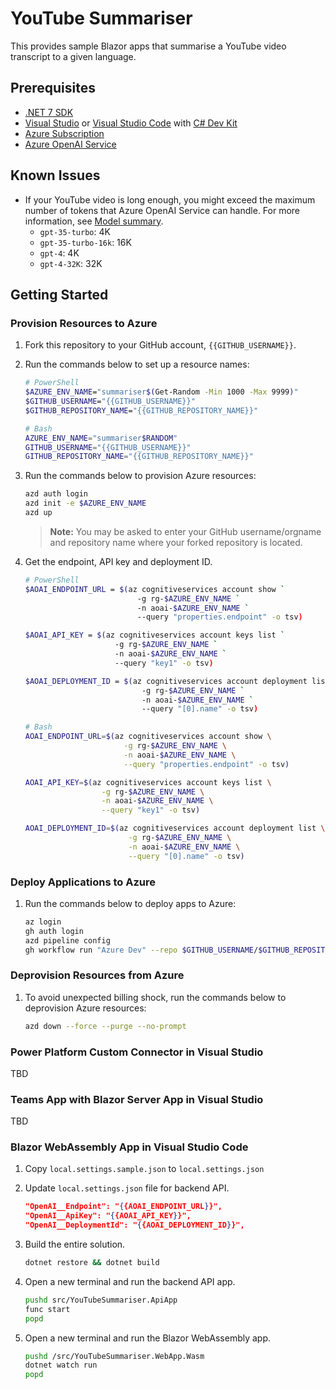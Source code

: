 # YouTube Summariser

This provides sample Blazor apps that summarise a YouTube video transcript to a given language.

## Prerequisites

- [.NET 7 SDK](https://dotnet.microsoft.com/download/dotnet/7.0?WT.mc_id=dotnet-96932-juyoo)
- [Visual Studio](https://visualstudio.microsoft.com/vs?WT.mc_id=dotnet-96932-juyoo) or [Visual Studio Code](https://code.visualstudio.com?WT.mc_id=dotnet-96932-juyoo) with [C# Dev Kit](https://marketplace.visualstudio.com/items?itemName=ms-dotnettools.csdevkit&WT.mc_id=dotnet-96932-juyoo)
- [Azure Subscription](https://azure.microsoft.com/free?WT.mc_id=dotnet-96932-juyoo)
- [Azure OpenAI Service](https://learn.microsoft.com/azure/ai-services/openai/overview?WT.mc_id=dotnet-96932-juyoo)

## Known Issues

- If your YouTube video is long enough, you might exceed the maximum number of tokens that Azure OpenAI Service can handle. For more information, see [Model summary](https://learn.microsoft.com/azure/ai-services/openai/concepts/models?WT.mc_id=dotnet-96932-juyoo#model-summary-table-and-region-availability).
  - `gpt-35-turbo`: 4K
  - `gpt-35-turbo-16k`: 16K
  - `gpt-4`: 4K
  - `gpt-4-32K`: 32K

## Getting Started

### Provision Resources to Azure

1. Fork this repository to your GitHub account, `{{GITHUB_USERNAME}}`.
1. Run the commands below to set up a resource names:

   ```bash
   # PowerShell
   $AZURE_ENV_NAME="summariser$(Get-Random -Min 1000 -Max 9999)"
   $GITHUB_USERNAME="{{GITHUB_USERNAME}}"
   $GITHUB_REPOSITORY_NAME="{{GITHUB_REPOSITORY_NAME}}"

   # Bash
   AZURE_ENV_NAME="summariser$RANDOM"
   GITHUB_USERNAME="{{GITHUB_USERNAME}}"
   GITHUB_REPOSITORY_NAME="{{GITHUB_REPOSITORY_NAME}}"
   ```

1. Run the commands below to provision Azure resources:

   ```bash
   azd auth login
   azd init -e $AZURE_ENV_NAME
   azd up
   ```

   > **Note:** You may be asked to enter your GitHub username/orgname and repository name where your forked repository is located.

1. Get the endpoint, API key and deployment ID.

   ```bash
   # PowerShell
   $AOAI_ENDPOINT_URL = $(az cognitiveservices account show `
                            -g rg-$AZURE_ENV_NAME `
                            -n aoai-$AZURE_ENV_NAME `
                            --query "properties.endpoint" -o tsv)

   $AOAI_API_KEY = $(az cognitiveservices account keys list `
                       -g rg-$AZURE_ENV_NAME `
                       -n aoai-$AZURE_ENV_NAME `
                       --query "key1" -o tsv)

   $AOAI_DEPLOYMENT_ID = $(az cognitiveservices account deployment list `
                             -g rg-$AZURE_ENV_NAME `
                             -n aoai-$AZURE_ENV_NAME `
                             --query "[0].name" -o tsv)

   # Bash
   AOAI_ENDPOINT_URL=$(az cognitiveservices account show \
                         -g rg-$AZURE_ENV_NAME \
                         -n aoai-$AZURE_ENV_NAME \
                         --query "properties.endpoint" -o tsv)

   AOAI_API_KEY=$(az cognitiveservices account keys list \
                    -g rg-$AZURE_ENV_NAME \
                    -n aoai-$AZURE_ENV_NAME \
                    --query "key1" -o tsv)

   AOAI_DEPLOYMENT_ID=$(az cognitiveservices account deployment list \
                          -g rg-$AZURE_ENV_NAME \
                          -n aoai-$AZURE_ENV_NAME \
                          --query "[0].name" -o tsv)
   ```

### Deploy Applications to Azure

1. Run the commands below to deploy apps to Azure:

   ```bash
   az login
   gh auth login
   azd pipeline config
   gh workflow run "Azure Dev" --repo $GITHUB_USERNAME/$GITHUB_REPOSITORY_NAME
   ```

### Deprovision Resources from Azure

1. To avoid unexpected billing shock, run the commands below to deprovision Azure resources:

   ```bash
   azd down --force --purge --no-prompt
   ```

### Power Platform Custom Connector in Visual Studio

TBD

### Teams App with Blazor Server App in Visual Studio

TBD

### Blazor WebAssembly App in Visual Studio Code

1. Copy `local.settings.sample.json` to `local.settings.json`
1. Update `local.settings.json` file for backend API.

   ```json
   "OpenAI__Endpoint": "{{AOAI_ENDPOINT_URL}}",
   "OpenAI__ApiKey": "{{AOAI_API_KEY}}",
   "OpenAI__DeploymentId": "{{AOAI_DEPLOYMENT_ID}}",
   ```

1. Build the entire solution.

   ```bash
   dotnet restore && dotnet build
   ```

1. Open a new terminal and run the backend API app.

   ```bash
   pushd src/YouTubeSummariser.ApiApp
   func start
   popd
   ```

1. Open a new terminal and run the Blazor WebAssembly app.

   ```bash
   pushd /src/YouTubeSummariser.WebApp.Wasm
   dotnet watch run
   popd
   ```

